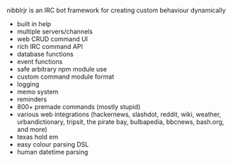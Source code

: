 nibblrjr is an IRC bot framework for creating custom behaviour dynamically

* built in help
* multiple servers/channels
* web CRUD command UI
* rich IRC command API
* database functions
* event functions
* safe arbitrary npm module use
* custom command module format
* logging
* memo system
* reminders
* 800+ premade commands (mostly stupid)
* various web integrations (hackernews, slashdot, reddit, wiki, weather, urbandictionary, tripsit, the pirate bay, bulbapedia, bbcnews, bash.org, and more)
* texas hold em
* easy colour parsing DSL
* human datetime parsing

